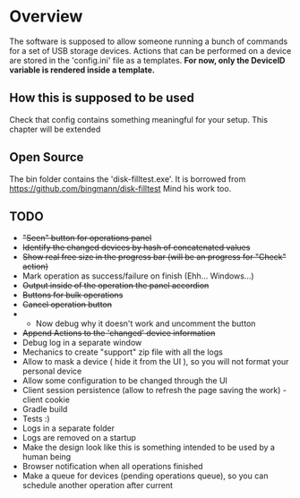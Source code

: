 # Overview
The software is supposed to allow someone running a bunch of commands for a set of USB storage devices.
Actions that can be performed on a device are stored in the 'config.ini' file as a templates.
**For now, only the DeviceID variable is rendered inside a template.**

## How this is supposed to be used
Check that config contains something meaningful for your setup. 
This chapter will be extended

## Open Source
The bin folder contains the 'disk-filltest.exe'. It is borrowed from https://github.com/bingmann/disk-filltest
Mind his work too.


## TODO
 * ~~"Seen" button for operations panel~~
 * ~~Identify the changed devices by hash of concatenated values~~
 * ~~Show real free size in the progress bar (will be an progress for "Check" action)~~
 * Mark operation as success/failure on finish (Ehh... Windows...)
 * ~~Output inside of the operation the panel accordion~~
 * ~~Buttons for bulk operations~~
 * ~~Cancel operation button~~ 
 * * Now debug why it doesn't work and uncomment the button
 * ~~Append Actions to the 'changed' device information~~
 * Debug log in a separate window
 * Mechanics to create "support" zip file with all the logs
 * Allow to mask a device ( hide it from the UI ), so you will not format your personal device
 * Allow some configuration to be changed through the UI
 * Client session persistence (allow to refresh the page saving the work) - client cookie
 * Gradle build
 * Tests :)
 * Logs in a separate folder
 * Logs are removed on a startup
 * Make the design look like this is something intended to be used by a human being
 * Browser notification when all operations finished
 * Make a queue for devices (pending operations queue), so you can schedule another operation after current
 

